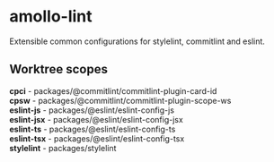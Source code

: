 # amollo-lint

Extensible common configurations for stylelint, commitlint and eslint.

## Worktree scopes
**cpci** - packages/@commitlint/commitlint-plugin-card-id <br />
**cpsw** - packages/@commitlint/commitlint-plugin-scope-ws <br />
**eslint-js** - packages/@eslint/eslint-config-js <br />
**eslint-jsx** - packages/@eslint/eslint-config-jsx <br />
**eslint-ts** - packages/@eslint/eslint-config-ts <br />
**eslint-tsx** - packages/@eslint/eslint-config-tsx <br />
**stylelint** - packages/stylelint <br />
